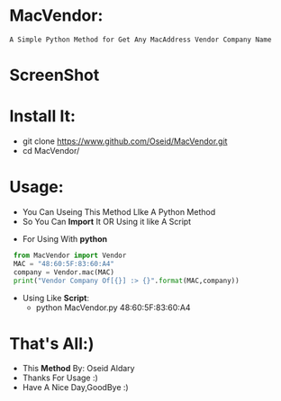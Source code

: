 # MacVendor:

```Is
A Simple Python Method for Get Any MacAddress Vendor Company Name
```

# ScreenShot





# Install It:
  - git clone https://www.github.com/Oseid/MacVendor.git
  - cd MacVendor/

# Usage:
   * You Can Useing This Method LIke A Python Method
   * So You Can **Import** It OR Using it like A Script

   - For Using With **python**
```python
 from MacVendor import Vendor
 MAC = "48:60:5F:83:60:A4"
 company = Vendor.mac(MAC)
 print("Vendor Company Of[{}] :> {}".format(MAC,company))

```
- Using Like **Script**:
	* python MacVendor.py 48:60:5F:83:60:A4

# That's All:)
 - This **Method** By: Oseid Aldary
 - Thanks For Usage :)
 - Have A Nice Day,GoodBye :)
